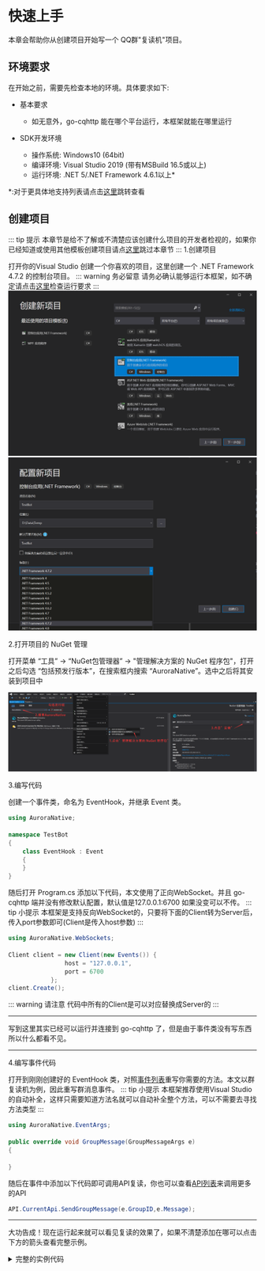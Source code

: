 # 快速上手

本章会帮助你从创建项目开始写一个 QQ群"复读机"项目。

## 环境要求

在开始之前，需要先检查本地的环境。具体要求如下:

- 基本要求
  - 如无意外，go-cqhttp 能在哪个平台运行，本框架就能在哪里运行
  
- SDK开发环境
    - 操作系统: Windows10 (64bit)
    - 编译环境: Visual Studio 2019 (带有MSBuild 16.5或以上)
    - 运行环境: .NET 5/.NET Framework 4.6.1以上*
    
*:对于更具体地支持列表请点击[这里](https://github.com/dotnet/standard/blob/master/docs/versions/netstandard2.0.md)跳转查看

## 创建项目
::: tip 提示
本章节是给不了解或不清楚应该创建什么项目的开发者检视的，如果你已经知道或使用其他模板创建项目请点[这里](/Guide/QuickStart/)跳过本章节
:::
1.创建项目

打开你的Visual Studio 创建一个你喜欢的项目，这里创建一个 .NET Framework 4.7.2 的控制台项目。
::: warning 务必留意
请务必确认能够运行本框架，如不确定请点击[这里](/Guide/QuickStart/#环境要求)检查运行要求
:::
![](/QuickStart/CreateProject.png)
![](/QuickStart/CreateProject-1.png)

2.打开项目的 NuGet 管理

打开菜单 “工具” -> “NuGet包管理器” -> "管理解决方案的 NuGet 程序包"，打开之后勾选 “包括预发行版本”，在搜索框内搜索 “AuroraNative”。选中之后将其安装到项目中

![](/QuickStart/CreateProject-2.png)

3.编写代码

创建一个事件类，命名为 EventHook，并继承 Event 类。

```cs
using AuroraNative;

namespace TestBot
{
    class EventHook : Event
    {
    }
}
```

随后打开 Program.cs 添加以下代码，本文使用了正向WebSocket。并且 go-cqhttp 端并没有修改默认配置，默认值是127.0.0.1:6700 如果没变可以不传。
::: tip 小提示
本框架是支持反向WebSocket的，只要将下面的Client转为Server后，传入port参数即可(Client是传入host参数)
:::

```cs
using AuroraNative.WebSockets;

Client client = new Client(new Events()) {
                host = "127.0.0.1",
                port = 6700
            };
client.Create();
```

::: warning 请注意
代码中所有的Client是可以对应替换成Server的
:::

---

写到这里其实已经可以运行并连接到 go-cqhttp 了，但是由于事件类没有写东西所以什么都看不见。

---

4.编写事件代码

打开到刚刚创建好的 EventHook 类，对照[事件列表](/Event/)重写你需要的方法。本文以群复读机为例，因此重写群消息事件。
::: tip 小提示
本框架推荐使用Visual Studio的自动补全，这样只需要知道方法名就可以自动补全整个方法，可以不需要去寻找方法类型
:::


```cs
using AuroraNative.EventArgs;

public override void GroupMessage(GroupMessageArgs e)
{
    
}
```

随后在事件中添加以下代码即可调用API复读，你也可以查看[API列表](/API/)来调用更多的API

```cs
API.CurrentApi.SendGroupMessage(e.GroupID,e.Message);
```

---

大功告成！现在运行起来就可以看见复读的效果了，如果不清楚添加在哪可以点击下方的箭头查看完整示例。

<details>
<summary>完整的实例代码</summary>

**Program.cs**

```cs
using System;
using AuroraNative.WebSockets;

namespace TestBot
{
    class Program
    {
        static void Main(string[] args)
        {
            Client client = new Client(new Events()) {
                            host = "127.0.0.1",
                            port = 6700
                        };
            client.Create();
            Console.ReadKey();
        }
    }
}
```


**EventHook.cs**

```cs
using AuroraNative;
using AuroraNative.EventArgs;

namespace TestBot
{
    class EventHook : Event
    {
        public override void GroupMessage(GroupMessageArgs e)
        {
            API.CurrentApi.SendGroupMessage(e.GroupID,e.Message);
        }
    }
}
```

</details>